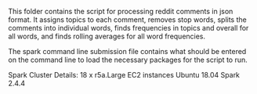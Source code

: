 This folder contains the script for processing reddit comments in json format. It assigns topics to each comment, removes stop words,
splits the comments into individual words, finds frequencies in topics and overall for all words, and finds rolling averages for all word
frequencies. 

The spark command line submission file contains what should be entered on the command line to load the necessary packages for the script to run.

Spark Cluster Details:
18 x r5a.Large EC2 instances
Ubuntu 18.04
Spark 2.4.4


